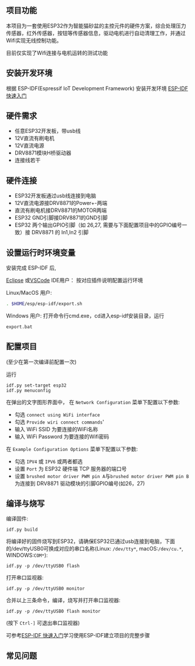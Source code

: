 ## 项目功能
本项目为一套使用ESP32作为智能猫砂盆的主控元件的硬件方案，综合处理压力传感器，红外传感器，按钮等传感器信息，驱动电机进行自动清理工作，并通过Wifi实现无线控制功能。

目前仅实现了Wifi连接与电机运转的测试功能

## 安装开发环境

根据 ESP-IDF(Espressif IoT Development Framework) 安装开发环境
[ESP-IDF 快速入门](https://docs.espressif.com/projects/esp-idf/zh_CN/v5.2.1/esp32/get-started/index.html)

## 硬件需求

* 任意ESP32开发板，带usb线
* 12V直流有刷电机
* 12V直流电源
* DRV8871模块H桥驱动器
* 连接线若干

## 硬件连接

* ESP32开发板通过usb线连接到电脑
* 12V直流电源接DRV8871的Power+-两端
* 直流有刷电机接DRV8871的MOTOR两端
* ESP32 GND引脚接DRV8871的GND引脚
* ESP32 两个输出GPIO引脚（如 26,27, 需要与下面配置项目中的GPIO编号一致）接 DRV8871 的 In1,In2 引脚

## 设置运行时环境变量
安装完成 ESP-IDF 后, 

[Eclipse](https://github.com/espressif/idf-eclipse-plugin/blob/master/README_CN.md) 或[VSCode](https://github.com/espressif/vscode-esp-idf-extension/blob/master/docs/tutorial/install.md) IDE用户：
按对应插件说明配置运行环境

Linux/MacOS 用户:

```sh
. $HOME/esp/esp-idf/export.sh
```

Windows 用户: 打开命令行cmd.exe，cd进入esp-idf安装目录，运行

```cmd
export.bat
```

## 配置项目
(至少在第一次编译前配置一次)


运行

```
idf.py set-target esp32
idf.py menuconfig
```

在弹出的文字图形界面中，
在 `Network Configuration` 菜单下配置以下参数:

* 勾选 `connect using WiFi interface`
* 勾选 `Provide wiri connect commands`'
* 输入 WiFi SSID 为要连接的WiFi名称
* 输入 WiFi Password 为要连接的Wifi密码

在 `Example Configuration Options` 菜单下配置以下参数:

* 勾选 `IPV4` 或 `IPV6` 或两者都选
* 设置 `Port` 为 ESP32 硬件端 TCP 服务器的端口号
* 设置 `brushed motor driver PWM pin A`与`brushed motor driver PWM pin B` 为连接到 DRV8871 驱动模块的引脚GPIO编号(如26，27)

## 编译与烧写

编译固件:

```
idf.py build
```

将编译好的固件烧写到ESP32，请确保ESP32已通过usb连接到电脑，下面的/dev/ttyUSB0可换成对应的串口名称(Linux: `/dev/tty*`, macOS:`/dev/cu.*`, WINDOWS:`COM*`):

```
idf.py -p /dev/ttyUSB0 flash
```

打开串口监视器:

```
idf.py -p /dev/ttyUSB0 monitor
```

合并以上三条命令，编译，烧写并打开串口监视器:

```
idf.py -p /dev/ttyUSB0 flash monitor
```

(按下 ``Ctrl-]`` 可退出串口监视器)

可参考[ESP-IDF 快速入门](https://docs.espressif.com/projects/esp-idf/zh_CN/v5.2.1/esp32/get-started/index.html)学习使用ESP-IDF建立项目的完整步骤

## 常见问题

